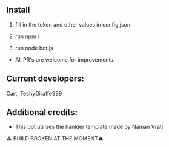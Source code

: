 ## Install

1. fill in the token and other values in config.json.

2. run npm i

3. run node bot.js

- All PR's are welcome for improvements.

## Current developers:
Cart, TechyGiraffe999

## Additional credits:
- This bot utilises the hanlder template made by Naman Vrati

⚠️ BUILD BROKEN AT THE MOMENT⚠️

